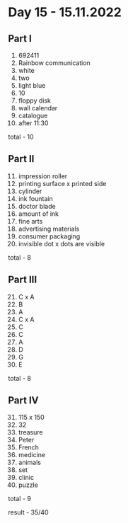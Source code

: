 # Day 15 - 15.11.2022

## Part I

1. 692411
2. Rainbow communication
3. white
4. two
5. light blue
6. 10
7. floppy disk
8. wall calendar
9. catalogue
10. after 11:30

total - 10

## Part II

11. impression roller
12. printing surface x printed side
13. cylinder
14. ink fountain
15. doctor blade
16. amount of ink
17. fine arts
18. advertising materials
19. consumer packaging
20. invisible dot x dots are visible

total - 8

## Part III

21. C x A
22. B
23. A
24. C x A
25. C
26. C
27. A
28. D
29. G
30. E

total - 8

## Part IV

31. 115 x 150
32. 32
33. treasure
34. Peter
35. French
36. medicine
37. animals
38. set
39. clinic
40. puzzle

total - 9

result - 35/40